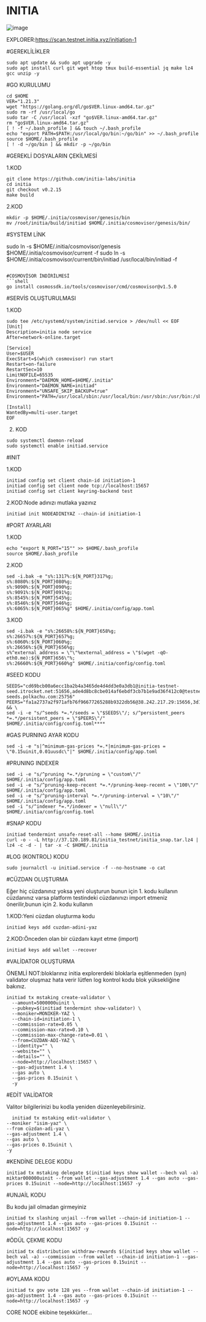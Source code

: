 # INITIA
![image](https://github.com/ScanNodeSs/INITIA/assets/172748611/454b57df-987f-432c-af9d-d200f6bd4a19)




EXPLORER:https://scan.testnet.initia.xyz/initiation-1


#GEREKLİLİKLER

```shell
sudo apt update && sudo apt upgrade -y
sudo apt install curl git wget htop tmux build-essential jq make lz4 gcc unzip -y
```

#GO KURULUMU
```shell
cd $HOME
VER="1.21.3"
wget "https://golang.org/dl/go$VER.linux-amd64.tar.gz"
sudo rm -rf /usr/local/go
sudo tar -C /usr/local -xzf "go$VER.linux-amd64.tar.gz"
rm "go$VER.linux-amd64.tar.gz"
[ ! -f ~/.bash_profile ] && touch ~/.bash_profile
echo "export PATH=$PATH:/usr/local/go/bin:~/go/bin" >> ~/.bash_profile
source $HOME/.bash_profile
[ ! -d ~/go/bin ] && mkdir -p ~/go/bin
```


#GEREKLİ DOSYALARIN ÇEKİLMESİ


1.KOD
```shell
git clone https://github.com/initia-labs/initia
cd initia
git checkout v0.2.15
make build
```
2.KOD
```shell
mkdir -p $HOME/.initia/cosmovisor/genesis/bin
mv /root/initia/build/initiad $HOME/.initia/cosmovisor/genesis/bin/
```

#SYSTEM LİNK


sudo ln -s $HOME/.initia/cosmovisor/genesis $HOME/.initia/cosmovisor/current -f
sudo ln -s $HOME/.initia/cosmovisor/current/bin/initiad /usr/local/bin/initiad -f
```

#COSMOVİSOR İNDİRİLMESİ
```shell
go install cosmossdk.io/tools/cosmovisor/cmd/cosmovisor@v1.5.0
```

#SERVİS OLUŞTURULMASI



1.KOD
```shell
sudo tee /etc/systemd/system/initiad.service > /dev/null << EOF
[Unit]
Description=initia node service
After=network-online.target

[Service]
User=$USER
ExecStart=$(which cosmovisor) run start
Restart=on-failure
RestartSec=10
LimitNOFILE=65535
Environment="DAEMON_HOME=$HOME/.initia"
Environment="DAEMON_NAME=initiad"
Environment="UNSAFE_SKIP_BACKUP=true"
Environment="PATH=/usr/local/sbin:/usr/local/bin:/usr/sbin:/usr/bin:/sbin:/bin:/usr/games:/usr/local/games:/snap/bin:$HOME/.initia/cosmovisor/current/bin"

[Install]
WantedBy=multi-user.target
EOF
```
2. KOD
```shell
sudo systemctl daemon-reload
sudo systemctl enable initiad.service
```
#INIT

1.KOD

```shell
initiad config set client chain-id initiation-1
initiad config set client node tcp://localhost:15657
initiad config set client keyring-backend test
```
2.KOD:Node adınızı mutlaka yazınız

```shell
initiad init NODEADINIYAZ --chain-id initiation-1
```
#PORT AYARLARI

1.KOD

```shell
echo "export N_PORT="15"" >> $HOME/.bash_profile
source $HOME/.bash_profile
```
2.KOD

```shell
sed -i.bak -e "s%:1317%:${N_PORT}317%g;
s%:8080%:${N_PORT}080%g;
s%:9090%:${N_PORT}090%g;
s%:9091%:${N_PORT}091%g;
s%:8545%:${N_PORT}545%g;
s%:8546%:${N_PORT}546%g;
s%:6065%:${N_PORT}065%g" $HOME/.initia/config/app.toml
```

3.KOD

```shell
sed -i.bak -e "s%:26658%:${N_PORT}658%g;
s%:26657%:${N_PORT}657%g;
s%:6060%:${N_PORT}060%g;
s%:26656%:${N_PORT}656%g;
s%^external_address = \"\"%external_address = \"$(wget -qO- eth0.me):${N_PORT}656\"%;
s%:26660%:${N_PORT}660%g" $HOME/.initia/config/config.toml
```

#SEED KODU

```shell
SEEDS="cd69bcb00a6ecc1ba2b4a3465de4d4dd3e0a3db1@initia-testnet-seed.itrocket.net:51656,ade4d8bc8cbe014af6ebdf3cb7b1e9ad36f412c0@testnet-seeds.polkachu.com:25756"
PEERS="fa1a2737a2f971afb76f96677265288b9322db56@38.242.217.29:15656,3d1420fe98bfc8928d1bbd1cf2843bce00139a1e@84.46.247.4:14656,9f0ae0790fae9a2d327d8d6fe767b73eb8aa5c48@176.126.87.65:22656,ce4eb94dbb0abb8496347f4480d15027ab817088@31.220.76.14:26656,68bde047e9e4626e6d701cb784036959d9e75e3a@185.216.75.49:14656,92ad95d40cdb179fd5d6ab4b28a2e111cebb7386@149.50.111.209:14656,733b32a845afe208ae2f0ac525a2dcf2ed6799a9@161.97.105.175:14656,90e783357d29891e420939559a975d4fe4a494cc@185.223.93.191:26656,26fc32867cf3a5130cc2739a65804c51ed1afd0b@45.85.147.100:14656,2bcda81635d22fad329291d6ec6b45e0f821adc1@149.50.111.20:14656,1e387f4bd869f4e072f6b1c5add05011202feb91@195.179.229.53:26656,5a32a7b6b3967f867f9136fecc11cd805def19e9@152.53.14.247:17956,651f2535f76ed483e1c3c4adcca158a77d3c9afc@149.50.113.80:14656,6ad7310bc734115fb528bcda08d5995e4fc82803@194.195.87.173:14656,10144d4bc16ae03c0bc0674a1883a1298cd578de@83.171.249.192:14656,b23e5306b35d7039796069fa9c9b0ab2a883f2b1@84.247.162.207:27656,67b6ad099601545159704d6ae0fd37358c2c80aa@23.22.190.44:26656,161aac538322bb660dba7e5893a3d70602bdebac@95.216.2.176:26656,439f3f661eb1412133f4b310e1309b191a682367@86.48.1.138:14656,4478d15c1ef48f3a1b4e5036625df45ffa634f22@149.50.109.40:14656,de31968f3b35942b5a1123998ff0c4ebd3c3aae5@88.99.193.146:26656,6a6d164766341e4e4f56d0359f130a757f21851a@95.217.148.179:29656,8d2c34e523566e64988a9a40f364a0f08993d601@149.50.112.39:14656,57a9c6967bb9a0885b090d4a7108ff516fbc1be8@88.198.50.206:26656,0b108b734b37f3cee0217c6a65e8d5bff35fb45a@142.132.146.185:50156,04473116e3a85f144bad880b2275effb4220d763@149.50.114.165:14656,eddbd4b58fc21afa52329e42e920cf35cf10bf5e@94.72.116.120:14656,96f24b01f232135b7acd4a8b5e93572eb9d7a8cf@149.50.112.136:14656,269b6646a4102bebe4944ba2c6bd578745068e87@89.117.55.82:14656,86a96159def49322d7a3497138bd708a11ca3c79@149.50.111.144:14656,b49f285388716964f177bface1841522a6bb385a@149.50.111.150:14656,1c323cfcbb9f74d2260af06dcc8cae3c792d689d@149.50.113.198:14656,b2f6fd85e7ebf4eca72bfe24cbb482cf512644ae@161.97.83.155:14656,8d1ae8f595567ebcebb36484b2b4fa5a2bb33aca@84.46.251.85:14656,41453d8197207ce8834a672896eddf941f5b745e@125.131.208.75:26656,ca5600a076e5b165173a6e99614cbb964efd177e@178.254.39.176:16656,67c0f5b2e50a53a15d7f9cf34cacb1cb49b5dafd@194.163.191.73:14656,29ed6548da79f47c194449afa797c6389da1099a@149.50.113.169:14656,72b8b9f0e826fa9be3f5ab55f56e67d409f0cef8@185.197.250.199:51656,cd32aeb3f5d9a474128f75bdf5cd216c24dbfb65@75.119.131.26:14656,17b0fb616bae3fc2e6babf717e2ec132353142db@51.195.88.136:15674,6f06f63189972ba97c883a970af237703aefcde1@89.117.58.216:26656,0f1151f23c08acde3019196280f902ae0ae62bb3@51.83.236.99:26656,1eccf0b75519cdaa402a87469e25faab8d67b62d@185.192.97.24:26656,8db320e665dbe123af20c4a5c667a17dc146f4d0@149.50.96.153:26656,0f5e3f72b1dc6d657d65f4f6b74f0f32b69758fd@213.239.218.219:50156,e420cecc58552c067a4477984c665c2967524e9c@89.117.61.243:26656,c04526a0a50bd2d40aa957b9d6d6b1a0492f133a@146.190.132.179:26656,2b86a844710e83178ec33311c228e6a4b53a560a@5.78.105.174:44656,303155b38cb9f7d4d264c1f51379088e11d53e5b@45.10.154.243:33756,492474b468643c36883fa4b6fa47af2b5c2b8c19@193.46.243.32:14656,74ea98d53e1442f67d7aff05a2c597f4aa0d98c4@89.117.61.168:26656,b5a6a4e83f23035ceb245abda0cefceb8b49d5c5@164.68.100.187:15656,024b615f6a5e5a03e3a5929be65c06c0e8eaa706@217.76.51.182:17656,31de0f9d8d100bd8f94987f54efcaa28415e2806@162.0.226.227:26656,4692780b85a00b74d6332218ef989101b58e5b45@149.50.107.87:14656,f3c82922f38adc2271f4a8b4ccb90680eb048b11@149.50.113.42:14656,0168b241db9dd3ab64f3c9144f18b45170a1426a@84.54.23.111:17956,d704d363fb7e6c19df7f2e57b41e54d34ebb4bac@103.219.171.22:26656,1409825f99073ddd376e4579f594053ed2bd45f3@194.163.183.197:26656,b65c692cd179c9bd3e99c3a9d8ccfa7b2e3ec556@167.86.123.182:14656,b73ae4b3df5ea0c7827254f20b9cbc608f0dc69d@195.201.197.160:26656,0b81a3126dc9e3545c54a3fe7ddfc7dad01de448@149.50.113.244:14656,1902ac5c3388a2473e86e78acea67c24fc907ac4@149.50.109.19:14656,b9561cc582b2686d7e66816af6730d700f282fbe@65.108.201.18:51656,d9eaca310f734e7fe252408d48187452796d350c@157.173.192.85:656,c2912cdba5d52b835790b000709635286aba2c47@38.242.228.252:26656,32756a5b2576d48561d20e93544290019418d2a2@45.8.132.174:26656,a5ef95fb339efb76f9e9028000861bb99521511e@89.117.60.193:14656,e1e8624f456c6871e640975b6d961b6ead032cd7@38.242.240.202:26656,9c3ec4d1c63facd3c27f4375577bbfc3b216f188@45.10.154.165:26656,0f4ff5974f188dcad6d8d14abcd425d20adf2a14@194.242.57.198:14656,0028900e524f551614c4128aade4bf49f8988328@38.242.147.101:26656,81e87a0ac2e7665aa8e118509978b68869c1e720@159.89.108.133:26656,31f11dba738bcf979f1077f894f9d46f7e70f03d@149.50.109.61:14656,65017c82a3bf6437fc2466c14c0be12f5515aa93@149.50.114.137:14656,21cd203eb451f85dce0b87e5d08ffe4d8db24713@34.126.129.53:26656,bed55ace8bd4dfc3de2e50e4f96636cc24ce1728@38.242.148.54:26656,3b6a4c5ede20a38ad254909ac78ff73e0a4ca3b7@109.199.117.4:19656,cc42341dfd0b1327931cdb89f9bf61a6a9bf3a00@86.48.0.176:14656,557dcf2b571ee27225e56a3cf766abaeb23e9ff3@38.242.250.253:26656,461a060291521556ea8927e0ec1a78e39af5d919@207.180.236.138:26656,ff9dbc6bb53227ef94dc75ab1ddcaeb2404e1b0b@162.55.65.140:26656,b631f4a06b679e1979ff8974744b6d4e1dfcd0de@88.180.180.141:26656,6e2155096cdc1c178740415affc256882c44f671@38.242.255.182:14656,8f9f905d14b6283f9ab971b52e846202a41ad7f1@65.109.117.113:25756,06675e0711f347a6d63abf23d9dbee10c474208b@149.50.107.88:14656,911e6dc9b21cc37bf6c0b09e86a426304a927cfa@51.91.31.25:26656,c56ab2c4a718d781491218b02ca79bab5fe2f4d6@65.108.69.56:17956,d54ffe3c32de95269d1e05f0b0de22f631474dcd@75.119.139.23:26656,ac42ea16b0cf3d1a3def68fea7714f167baf3ee7@38.242.253.128:39656,50409fa407bc47fee29ce5c440d3e3bf110c2a42@161.97.101.38:14656,04319189c9ec7f7d39aaea2e3eb7153b34d9c754@149.50.114.45:14656,23dcf1e91dbcb6f8ce4daf0e91d5778d086f4045@45.8.133.207:26656,d9b8e50ac286b2e647e4b627935cd225b4c6ceaf@109.199.97.152:656,30444c032b7065451de1d94e6eff6bde1ec082c0@149.50.113.227:14656,a01b70f4e70eb4d0d6d9f43cdb75c032194ca539@45.8.133.210:15656,10f692a91b89c8ad2d7f90d6f1f01886fdaba4ac@173.249.21.251:26656,10f20a0f79f48736dad1e3538861f40d015a584d@167.86.124.160:14656,1c18aa30e98db215c226a5990f83fa868ec6be3d@149.50.113.200:14656,9fdb5d612cfef209e4b3816302943da1e0536ce9@65.108.131.189:26100,d9307b245c045f505edeeb823b9414d1b921727d@109.199.100.50:26656,ff98288d57c5bbb4aa5a1d5783c6b6d3aa152f95@148.113.6.114:26656,34b789bb9c2618418f14d5676d0f8f634f0c1fe8@149.50.114.42:14656,908aecde9bae2e902e0ca20d01dc381b142570d4@158.220.123.94:14656,33d0af5236224a7dac61447b71f5be723544778d@38.242.207.19:17956,3f6682ce84e5316441f4c8c614476d445256261a@194.113.67.157:26656,458777086d62fd0671104d033ea891c585bc7fe8@149.50.109.234:14656,0433409daa3ed448837a5bef5ef434013f1e7993@86.48.5.68:26656,8ce12c76df8416aa8dc9e624fffa39cbbe41391d@149.50.114.193:14656,739cf12fac108e6d0933e6476c43460b6014a93b@167.86.74.206:14656,7dad293c1bbb539b523afdd58f564c74f18e37cf@135.181.238.30:26656,52e94af65a17f46c6c47d6b41dc30a535565b9bb@149.50.111.117:14656,4f3e4826b7496b21eb85d4d9b558c29923787e03@149.50.109.227:14656,a98e47c02763d05f2a9623cb67e8e40e0d06504a@5.9.70.180:15674,7788ae0e47593edba4fb602654961e489c435d97@194.242.57.44:14656,7b14cf28c6f7ebec37a90702ffef009b2cf93106@195.201.169.186:26656,86e1e99ad62b6f5b46bed0001bf947c4255d2dce@144.91.70.205:14656,780d5f14bfc092493a22f0a4a3c55fbe510e5d92@173.249.51.77:14656,0b1613dc0af34bd910f25aeb0bd35c51d6c7a226@164.68.102.43:14656,3faaa07eb466328e75dcf79778c4f550f5fffc1a@94.232.244.80:26656,eafdd2627f19ee8d01a01c70c066d1339c358715@149.50.109.246:14656,297fec5674eec9fbd63b10d6e39c86bd71d6a95e@154.26.130.65:17956,548e26b95b895efc964b08a6b2e991c6d5a6791d@142.132.151.35:15674,b8c2deec30e6956322ed97aa2b2c5ae05f22d87e@51.79.230.130:17956,450b1409f7d4c1f837ba4f33a106735b996d5ee8@149.50.112.35:14656,f0ce538966f453b6b972cbd4f98ab82c2da00422@149.50.109.211:14656,a113be602a379b93604884b17c49275c64661c7a@89.117.60.52:14656,6e2eed68ac5442dc9e8ef5878ce17dda7553e019@173.212.247.166:14656,cbb69270978528e176271520200c9df05101c6b8@149.50.114.240:14656,7a221dacb34a2781c214387f9a9fbc6e3f722d74@149.50.114.138:14656,7aa00d964f3cbc8cefd29fa119aa35420fd12fc5@149.50.109.137:14656,bd4ad0aace54be4115943a0e896ee32cb386a988@185.234.69.39:14656,91a0f975e2cc49d1a90724036a9df7005c7f9e4b@93.188.162.253:26656,3d21bfb9c91be253dbdfaac52588b9e1855fa233@84.46.243.10:14656,e6e71f252fea56684d825b1c47df37d6f5437354@5.9.104.206:26656,a74f835c701ba815aa3b708e4dcb8dc0e1b01a14@144.91.79.33:14656,f587d09754197a00ef026fe2e3e1936113554bd7@5.180.24.17:26656,875ee19218c201f2482e29db67a8cebe072f86b6@183.110.214.229:26656,4b558d7224dca471655bb16eded79d47f0bac5ed@213.199.63.29:39656,8991127b6aba6d834bfcde97130b8970db2db123@43.133.57.18:27656,86ef54e9beb4fd5bdd94d8f26a57b1cf3a3aa269@65.108.129.239:26656,afcad4e5bd4f22449bbd600230224575a6ba190c@149.50.114.37:14656,8dc312bc7caba46f001a73449170d050387c915a@149.50.107.240:14656,3866d5a8fcecc3647511ffd938066a801bf41731@149.50.107.200:14656,6387826b3b325138ba6d11650b1d2fdfdf18a4d2@149.50.111.33:14656,10b173a6c692fc1d258c10689e7adbc6d0b22ce3@162.55.242.213:55656,8c5932cf40c1c3007fbd97c9d21c09821b8a0f52@154.26.138.31:26656,fd53d70bbee23775d2d9142894e4229321eca214@109.199.98.178:16656,f4e17f407bdae3aaccec2315e98caf422fbbd993@161.97.136.152:26656,6d90dd5e75f1fd70915639bab7bf89560f1b952d@149.50.107.31:14656,4b1f84f5d332b7bc60e857f2bfde6361b2168fb3@95.217.100.225:17956,76b0ee2d10ac4f1fef1b210b0364b15f8fa25d72@94.72.116.147:14656,697cd70147c7fcd16cf00ad39fe1217a35e2db15@38.58.183.3:31656,a1910e8378bd6c224d2ab54ed3ad8570da515207@37.27.117.213:37656,e4285d88ae124a6ba1446bdc5340ec8446aa46e8@193.34.213.76:26656,3454bd4fe68948de5c568e214ca50cb049f70710@75.119.133.37:26656,bd225058c6a00d0b92b1d02c0299e83511ddcb54@38.242.193.24:53456,745e4f73e0d77d34dab6f2e2cbac96ac7fc15786@85.190.242.204:26656,cd61235a2b8de8b5f421eeabd1ad5c23371587e8@65.109.30.35:15656,66abd758f6971eb8227fc54d11cb56ca1ca280e6@65.109.113.251:13656,59fb8058c2a682e96f529056d0b1bd8f40cfff7f@38.242.214.145:26656,277a8eb7cd42f96c2339864640d96d3c417e003c@31.220.89.15:26656,c1d07588f2e116090e43dbbd58f34b2b449ca518@194.163.174.193:26656,947868b49bf1821344cb482cf09addfd8c744967@65.109.28.27:51656,a82c32e142fd6535d32f67b7c3f63c26f09c316e@144.91.70.48:14656,0edfd664a49319e71813371ba61aa47716a6dc96@123.101.108.245:53456,c28827cb96c14c905b127b92065a3fb4cd77d7f6@134.209.85.88:25756,5158609391487f6d03d15ccfd5cb863e2272543b@88.99.61.53:37656" && \
sed -i -e "s/^seeds *=.*/seeds = \"$SEEDS\"/; s/^persistent_peers *=.*/persistent_peers = \"$PEERS\"/" $HOME/.initia/config/config.toml****
```


#GAS PURNING AYAR KODU

```shell
sed -i -e "s|^minimum-gas-prices *=.*|minimum-gas-prices = \"0.15uinit,0.01uusdc\"|" $HOME/.initia/config/app.toml
```

#PRUNING INDEXER

```shell
sed -i -e "s/^pruning *=.*/pruning = \"custom\"/" $HOME/.initia/config/app.toml
sed -i -e "s/^pruning-keep-recent *=.*/pruning-keep-recent = \"100\"/" $HOME/.initia/config/app.toml
sed -i -e "s/^pruning-interval *=.*/pruning-interval = \"10\"/" $HOME/.initia/config/app.toml
sed -i "s/^indexer *=.*/indexer = \"null\"/" $HOME/.initia/config/config.toml
```



#SNAP KODU
```shell
initiad tendermint unsafe-reset-all --home $HOME/.initia
curl -o - -L http://37.120.189.81/initia_testnet/initia_snap.tar.lz4 | lz4 -c -d - | tar -x -C $HOME/.initia
```
#LOG (KONTROL) KODU
```shell
sudo journalctl -u initiad.service -f --no-hostname -o cat
```


#CÜZDAN OLUŞTURMA

Eğer hiç cüzdanınız yoksa yeni oluşturun bunun için 1. kodu kullanın cüzdanınız varsa platform testindeki cüzdanınızı import etmeniz önerilir,bunun için 2. kodu kullanın

1.KOD:Yeni cüzdan oluşturma kodu

```shell
initiad keys add cuzdan-adini-yaz
```

2.KOD:Önceden olan bir cüzdanı kayıt etme (import)

```shell
initiad keys add wallet --recover
```


#VALİDATOR OLUŞTURMA

ÖNEMLİ NOT:bloklarınız initia explorerdeki bloklarla eşitlenmeden (syn) validator oluşmaz hata verir lütfen log kontrol kodu blok yüksekliğine bakınız.

```shell
initiad tx mstaking create-validator \
  --amount=5000000uinit \
  --pubkey=$(initiad tendermint show-validator) \
  --moniker=MONIKER-YAZ \
  --chain-id=initiation-1 \
  --commission-rate=0.05 \
  --commission-max-rate=0.10 \
  --commission-max-change-rate=0.01 \
  --from=CUZDAN-ADI-YAZ \
  --identity="" \
  --website="" \
  --details="" \
  --node=http://localhost:15657 \
  --gas-adjustment 1.4 \
  --gas auto \
  --gas-prices 0.15uinit \
  -y
```

#EDİT VALİDATOR

Valitor bilgilerinizi bu kodla yeniden düzenleyebilirsiniz.


```shell
  initiad tx mstaking edit-validator \
--moniker "isim-yaz" \
--from cüzdan-adi-yaz \
--gas-adjustment 1.4 \
--gas auto \
--gas-prices 0.15uinit \
-y
```

#KENDİNE DELEGE KODU
```shell
initiad tx mstaking delegate $(initiad keys show wallet --bech val -a)  miktar000000uinit --from wallet --gas-adjustment 1.4 --gas auto --gas-prices 0.15uinit --node=http://localhost:15657 -y
```


#UNJAİL KODU

Bu kodu jail olmadan girmeyiniz

```shell
initiad tx slashing unjail --from wallet --chain-id initiation-1 --gas-adjustment 1.4 --gas auto --gas-prices 0.15uinit --node=http://localhost:15657 -y
```

#ÖDÜL ÇEKME KODU
```shell
initiad tx distribution withdraw-rewards $(initiad keys show wallet --bech val -a) --commission --from wallet --chain-id initiation-1 --gas-adjustment 1.4 --gas auto --gas-prices 0.15uinit --node=http://localhost:15657 -y
```
#OYLAMA KODU

```shell
initiad tx gov vote 128 yes --from wallet --chain-id initiation-1 --gas-adjustment 1.4 --gas auto --gas-prices 0.15uinit --node=http://localhost:15657 -y
```

CORE NODE ekibine teşekkürler...
